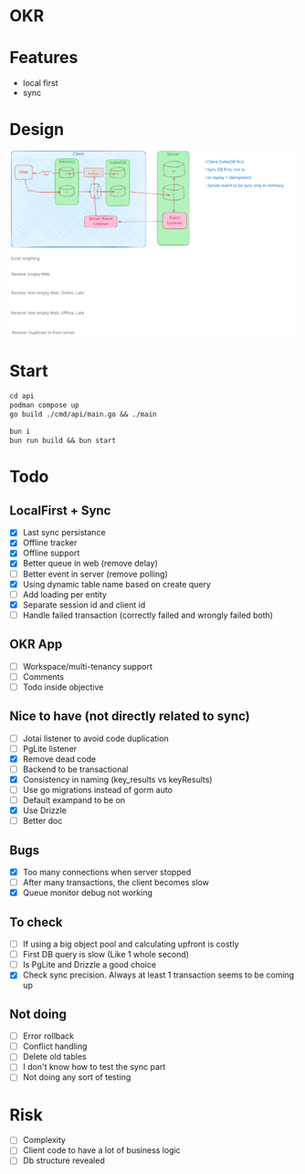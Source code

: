 # OKR

# Features

- local first
- sync

# Design

![image](./docs/okr-sync-localfirst.excalidraw.svg)

# Start

```shell
cd api
podman compose up
go build ./cmd/api/main.go && ./main
```

```shell
bun i
bun run build && bun start
```

# Todo

## LocalFirst + Sync

- [x] Last sync persistance
- [x] Offline tracker
- [x] Offline support
- [x] Better queue in web (remove delay)
- [ ] Better event in server (remove polling)
- [x] Using dynamic table name based on create query
- [ ] Add loading per entity
- [x] Separate session id and client id
- [ ] Handle failed transaction (correctly failed and wrongly failed both)

## OKR App

- [ ] Workspace/multi-tenancy support
- [ ] Comments
- [ ] Todo inside objective

## Nice to have (not directly related to sync)

- [ ] Jotai listener to avoid code duplication
- [ ] PgLite listener
- [x] Remove dead code
- [ ] Backend to be transactional
- [x] Consistency in naming (key_results vs keyResults)
- [ ] Use go migrations instead of gorm auto
- [ ] Default exampand to be on
- [x] Use Drizzle
- [ ] Better doc

## Bugs

- [x] Too many connections when server stopped
- [ ] After many transactions, the client becomes slow
- [x] Queue monitor debug not working

## To check

- [ ] If using a big object pool and calculating upfront is costly
- [ ] First DB query is slow (Like 1 whole second)
- [ ] Is PgLite and Drizzle a good choice
- [x] Check sync precision. Always at least 1 transaction seems to be coming up

## Not doing

- [ ] Error rollback
- [ ] Conflict handling
- [ ] Delete old tables
- [ ] I don't know how to test the sync part
- [ ] Not doing any sort of testing

# Risk

- [ ] Complexity
- [ ] Client code to have a lot of business logic
- [ ] Db structure revealed
